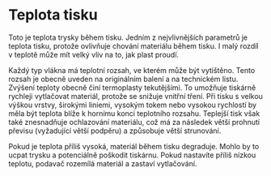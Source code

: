 Teplota tisku
====
Toto je teplota trysky během tisku. Jedním z nejvlivnějších parametrů je teplota tisku, protože ovlivňuje chování materiálu během tisku. I malý rozdíl v teplotě může mít velký vliv na to, jak plast proudí.


Každý typ vlákna má teplotní rozsah, ve kterém může být vytištěno. Tento rozsah je obecně uveden na originálním balení a na technickém listu. Zvýšení teploty obecně činí termoplasty tekutějšími. To umožňuje tiskárně rychleji vytlačovat materiál, protože se snižuje vnitřní tření. Při tisku s velkou výškou vrstvy, širokými liniemi, vysokým tokem nebo vysokou rychlostí by měla být teplota blíže k hornímu konci teplotního rozsahu. Teplejší tisk však také znesnadňuje ochlazování materiálu, což má za následek větší prohnutí převisu (vyžadující větší podpěru) a způsobuje větší strunování.

Pokud je teplota příliš vysoká, materiál během tisku degraduje. Mohlo by to ucpat trysku a potenciálně poškodit tiskárnu. Pokud nastavíte příliš nízkou teplotu, podavač rozemílá materiál a zastaví vytlačování.
